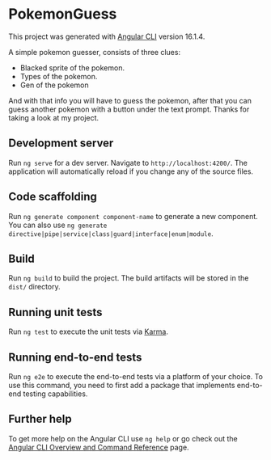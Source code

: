 # PokemonGuess

This project was generated with [Angular CLI](https://github.com/angular/angular-cli) version 16.1.4.

A simple pokemon guesser, consists of three clues:
  - Blacked sprite of the pokemon.
  - Types of the pokemon.
  - Gen of the pokemon

And with that info you will have to guess the pokemon, after that you can guess another pokemon with a button under the text prompt. Thanks for taking a look at my project.

## Development server

Run `ng serve` for a dev server. Navigate to `http://localhost:4200/`. The application will automatically reload if you change any of the source files.

## Code scaffolding

Run `ng generate component component-name` to generate a new component. You can also use `ng generate directive|pipe|service|class|guard|interface|enum|module`.

## Build

Run `ng build` to build the project. The build artifacts will be stored in the `dist/` directory.

## Running unit tests

Run `ng test` to execute the unit tests via [Karma](https://karma-runner.github.io).

## Running end-to-end tests

Run `ng e2e` to execute the end-to-end tests via a platform of your choice. To use this command, you need to first add a package that implements end-to-end testing capabilities.

## Further help

To get more help on the Angular CLI use `ng help` or go check out the [Angular CLI Overview and Command Reference](https://angular.io/cli) page.
